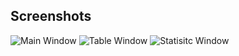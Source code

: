 ## Screenshots
![Main Window](https://github.com/AdamKlekowski/screenshots/blob/master/dictionary1.png)
![Table Window](https://github.com/AdamKlekowski/screenshots/blob/master/dictionary2.png)
![Statisitc Window](https://github.com/AdamKlekowski/screenshots/blob/master/dictionary3.png)
